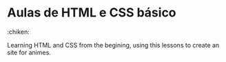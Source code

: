 # Aulas de HTML e CSS básico

:chiken:

Learning HTML and CSS from the begining, using this lessons to create an site for animes.
